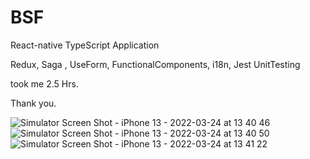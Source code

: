 # BSF
React-native TypeScript Application

Redux, Saga , UseForm, FunctionalComponents, i18n, Jest UnitTesting

took me 2.5 Hrs.

Thank you.

![Simulator Screen Shot - iPhone 13 - 2022-03-24 at 13 40 46](https://user-images.githubusercontent.com/15027672/159888879-9321abc0-08fe-41f4-b50a-da58b884c1b8.png)
![Simulator Screen Shot - iPhone 13 - 2022-03-24 at 13 40 50](https://user-images.githubusercontent.com/15027672/159888902-6761a8d1-2c06-4f9e-bc23-43446321e09d.png)
![Simulator Screen Shot - iPhone 13 - 2022-03-24 at 13 41 22](https://user-images.githubusercontent.com/15027672/159888908-61b48836-5a78-4063-b5ee-51a6b5e6e5c6.png)
